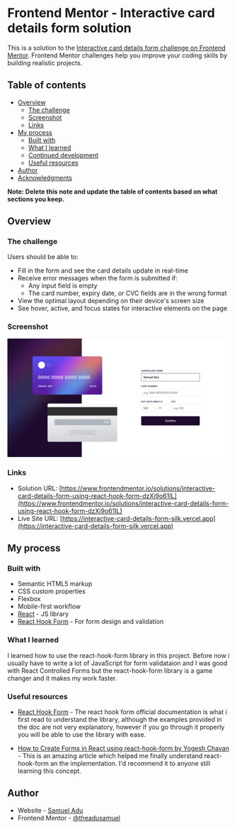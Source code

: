 # Frontend Mentor - Interactive card details form solution

This is a solution to the [Interactive card details form challenge on Frontend Mentor](https://www.frontendmentor.io/challenges/interactive-card-details-form-XpS8cKZDWw). Frontend Mentor challenges help you improve your coding skills by building realistic projects.

## Table of contents

- [Overview](#overview)
  - [The challenge](#the-challenge)
  - [Screenshot](#screenshot)
  - [Links](#links)
- [My process](#my-process)
  - [Built with](#built-with)
  - [What I learned](#what-i-learned)
  - [Continued development](#continued-development)
  - [Useful resources](#useful-resources)
- [Author](#author)
- [Acknowledgments](#acknowledgments)

**Note: Delete this note and update the table of contents based on what sections you keep.**

## Overview

### The challenge

Users should be able to:

- Fill in the form and see the card details update in real-time
- Receive error messages when the form is submitted if:
  - Any input field is empty
  - The card number, expiry date, or CVC fields are in the wrong format
- View the optimal layout depending on their device's screen size
- See hover, active, and focus states for interactive elements on the page

### Screenshot

![Desktop view](./screenshot-desktop.png)

### Links

- Solution URL: [https://www.frontendmentor.io/solutions/interactive-card-details-form-using-react-hook-form-dzXi9o61IL](https://www.frontendmentor.io/solutions/interactive-card-details-form-using-react-hook-form-dzXi9o61IL)
- Live Site URL: [https://interactive-card-details-form-silk.vercel.app](https://interactive-card-details-form-silk.vercel.app)

## My process

### Built with

- Semantic HTML5 markup
- CSS custom properties
- Flexbox
- Mobile-first workflow
- [React](https://reactjs.org/) - JS library
- [React Hook Form](https://react-hook-form.com/api/) - For form design and validation

### What I learned

I learned how to use the react-hook-form library in this project. Before now i usually have to write a lot of JavaScript for form validataion and I was good with React Controlled Forms but the react-hook-form library is a game changer and it makes my work faster.

### Useful resources

- [React Hook Form](https://react-hook-form.com/) - The react hook form official documentation is what i first read to understand the library, although the examples provided in the doc are not very explanatory, however if you go through it properly you will be able to use the library with ease.

- [How to Create Forms in React using react-hook-form by Yogesh Chavan](https://www.freecodecamp.org/news/how-to-create-forms-in-react-using-react-hook-form/) - This is an amazing article which helped me finally understand react-hook-form an the implementation. I'd recommend it to anyone still learning this concept.

## Author

- Website - [Samuel Adu](https://samueladu.com)
- Frontend Mentor - [@theadusamuel](https://www.frontendmentor.io/profile/theadusamuel)
